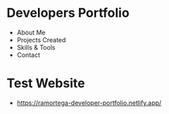 # Developers Portfolio
- About Me
- Projects Created
- Skills & Tools
- Contact
# Test Website
- https://ramortega-developer-portfolio.netlify.app/
